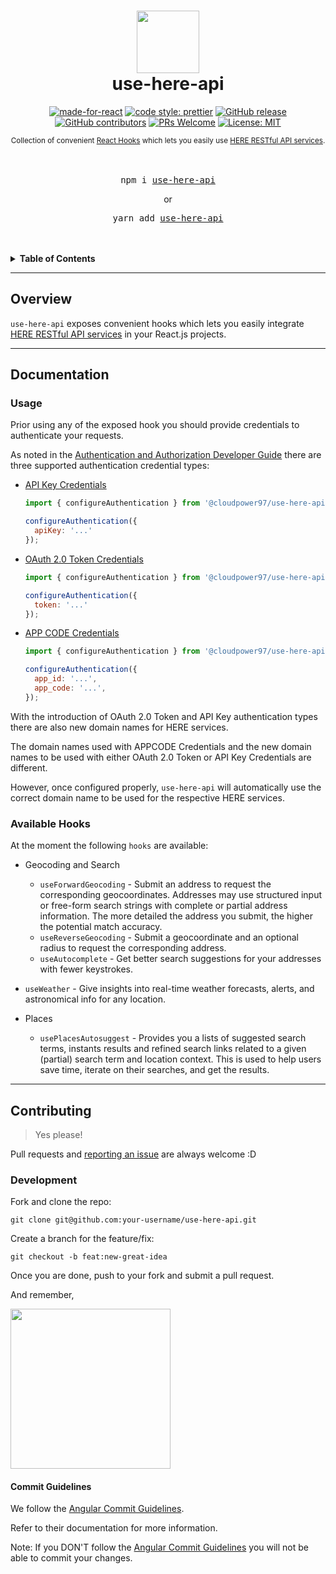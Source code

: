 <div align="center">
  <h1>
    <img src="https://2019.foss4g.org/wp-content/uploads/2019/02/logo_here-194x178.png" alt="" width="100"/>
    <br />
    use-here-api
    <br />
  </h1>

  [![made-for-react](https://img.shields.io/badge/Made%20for-React-1f425f.svg?style=for-the-badge)](https://reactjs.org/)
[![code style: prettier](https://img.shields.io/badge/code_style-prettier-ff69b4.svg?style=for-the-badge)](https://github.com/prettier/prettier)
[![GitHub release](https://img.shields.io/github/release/CloudPower97/use-here-api.svg?style=for-the-badge)](https://GitHub.com/CloudPower97/use-here-api/releases/)
[![GitHub contributors](https://img.shields.io/github/contributors/CloudPower97/use-here-api.svg?style=for-the-badge)](https://GitHub.com/CloudPower97/use-here-api/graphs/contributors/)
[![PRs Welcome](https://img.shields.io/badge/PRs-welcome-brightgreen.svg?style=for-the-badge)](http://makeapullrequest.com)
[![License: MIT](https://img.shields.io/badge/License-MIT-yellow.svg?style=for-the-badge)](https://opensource.org/licenses/MIT)

  <sup>
    Collection of convenient <a href="https://reactjs.org/docs/hooks-intro.html">React Hooks</a> which lets you easily use <a href="https://developer.here.com/">HERE RESTful API services</a>.</em>
  </sup>
  <br />
  <br />
  <br />
  <pre>npm i <a href="https://www.npmjs.com/package/@cloudpower97/use-here-api">use-here-api</a></pre>
  or
  <pre>yarn add <a href="https://www.npmjs.com/package/@cloudpower97/use-here-api">use-here-api</a></pre>
  <br />
  <br />
</div>

<details>
<summary><strong>Table of Contents</strong></summary>

- [Overview](#overview)
- [Documentation](#documentation)
  - [Usage](#usage)
  - [Available Hooks](#available-hooks)
- [Contributing](#contributing)
  - [Development](#development)
  - [Commit Guidelines](#commit-guidelines)

</details>

---

## Overview

`use-here-api` exposes convenient hooks which lets you easily integrate <a href="https://developer.here.com/">HERE RESTful API services</a> in your React.js projects.

---

## Documentation

### Usage

Prior using any of the exposed hook you should provide credentials to authenticate your requests.

As noted in the [Authentication and Authorization Developer Guide](<https://developer.here.com/documentation/authentication/dev_guide/index.html>) there are three supported authentication credential types:

- [API Key Credentials](<https://developer.here.com/documentation/authentication/content/dev_guide/topics/api-key-credentials.html>)

  ```javascript
  import { configureAuthentication } from '@cloudpower97/use-here-api';

  configureAuthentication({
    apiKey: '...'
  });

  ```

- [OAuth 2.0 Token Credentials](<https://developer.here.com/documentation/authentication/content/dev_guide/topics/token.html>)

  ```javascript
  import { configureAuthentication } from '@cloudpower97/use-here-api';

  configureAuthentication({
    token: '...'
  });

  ```

- [APP CODE Credentials](<https://developer.here.com/documentation/authentication/content/dev_guide/topics/app-credentials.html>)

  ```javascript
  import { configureAuthentication } from '@cloudpower97/use-here-api';

  configureAuthentication({
    app_id: '...',
    app_code: '...',
  });

  ```


With the introduction of OAuth 2.0 Token and API Key authentication types there are also new domain names for HERE services.

The domain names used with APPCODE Credentials and the new domain names to be used with either OAuth 2.0 Token or API Key Credentials are different.

However, once configured properly, `use-here-api` will automatically use the correct domain name to be used for the respective HERE services.

### Available Hooks

At the moment the following `hooks` are available:

- Geocoding and Search
  - `useForwardGeocoding` - Submit an address to request the corresponding geocoordinates. Addresses may use structured input or free-form search strings with complete or partial address information.
      The more detailed the address you submit, the higher the potential match accuracy.
  - `useReverseGeocoding` - Submit a geocoordinate and an optional radius to request the corresponding address.
  - `useAutocomplete` - Get better search suggestions for your addresses with fewer keystrokes.

- `useWeather` - Give insights into real-time weather forecasts, alerts, and astronomical info for any location.
  
- Places
  - `usePlacesAutosuggest` - Provides you a lists of suggested search terms, instants results and refined search links related to a given (partial) search term and location context.
 This is used to help users save time, iterate on their searches, and get the results.

---

## Contributing

> Yes please!

Pull requests and [reporting an issue](https://github.com/CloudPower97/use-here-api/issues) are always welcome :D

### Development

Fork and clone the repo:

`git clone git@github.com:your-username/use-here-api.git`

Create a branch for the feature/fix:

`git checkout -b feat:new-great-idea`

Once you are done, push to your fork and submit a pull request.

And remember,

<img src="https://i.ibb.co/kmCyRnp/photo6294205586979530928.jpg" border="0" width="256">

#### Commit Guidelines

We follow the [Angular Commit Guidelines](https://github.com/angular/angular.js/blob/master/DEVELOPERS.md#commits).

Refer to their documentation for more information.

Note: If you DON'T follow the [Angular Commit Guidelines](https://github.com/angular/angular.js/blob/master/DEVELOPERS.md#commits) you will not be able to commit your changes.
